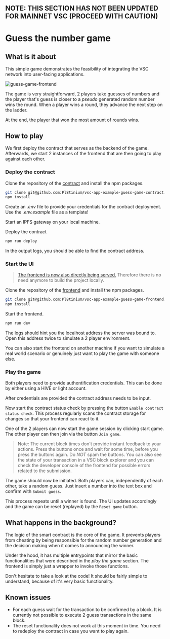 ## NOTE: THIS SECTION HAS NOT BEEN UPDATED FOR MAINNET VSC (PROCEED WITH CAUTION)

# Guess the number game

## What is it about

This simple game demonstrates the feasibility of integrating the VSC network into user-facing applications.

![guess-game-frontend](./img/guess-game-frontend.png)

The game is very straightforward, 2 players take guesses of numbers and the player that's guess is closer to a _pseudo_ generated random number wins the round. When a player wins a round, they advance the next step on the ladder.

At the end, the player that won the most amount of rounds wins.

## How to play

We first deploy the contract that serves as the backend of the game. Afterwards, we start 2 instances of the frontend that are then going to play against each other.

### Deploy the contract

Clone the repository of the [contract](https://github.com/Pl8tinium/vsc-app-example-guess-game-contract) and install the npm packages.

```bash
git clone git@github.com:Pl8tinium/vsc-app-example-guess-game-contract.git
npm install
```

Create an _.env_ file to provide your credentials for the contract deployment. Use the _.env.example_ file as a template!

Start an IPFS gateway on your local machine.  

Deploy the contract

```bash
npm run deploy
```

In the output logs, you should be able to find the contract address.

### Start the UI

> [The frontend is now also directly being served.](https://pl8tinium.github.io/vsc-app-example-guess-game-frontend/) Therefore there is no need anymore to build the project locally.

Clone the repository of the [frontend](https://github.com/Pl8tinium/vsc-app-example-guess-game-frontend) and install the npm packages.

```bash
git clone git@github.com:Pl8tinium/vsc-app-example-guess-game-frontend.git
npm install
```

Start the frontend.

```bash
npm run dev
```

The logs should hint you the localhost address the server was bound to. Open this address twice to simulate a 2 player environment.  

You can also start the frontend on another machine if you want to simulate a real world scenario or genuinely just want to play the game with someone else. 

### Play the game

Both players need to provide authentification credentials. This can be done by either using a HIVE or light account.

After credentials are provided the contract address needs to be input.  

Now start the contract status check by pressing the button `Enable contract status check`. This process regularly scans the contract storage for changes so that your frontend can react to it.

One of the 2 players can now start the game session by clicking start game. The other player can then join via the button `Join game`.

> Note: The current block times don't provide instant feedback to your actions. Press the buttons once and wait for some time, before you press the buttons again. Do _NOT_ spam the buttons. You can also see the state of your transaction in a VSC block explorer and you can check the developer console of the frontend for possible errors related to the submission.

The game should now be initiated. Both players can, independently of each other, take a random guess. Just insert a number into the text box and confirm with `Submit guess`.

This process repeats until a winner is found. The UI updates accordingly and the game can be reset (replayed) by the `Reset game` button.

## What happens in the background?

The logic of the smart contract is the core of the game. It prevents players from cheating by being responsible for the random number generation and the decision making when it comes to announcing the winner.  

Under the hood, it has multiple entrypoints that mirror the basic functionalities that were described in the _play the game_ section. The frontend is simply just a wrapper to invoke those functions.

Don't hesitate to take a look at the code! It should be fairly simple to understand, because of it's very basic functionality.

## Known issues

- For each guess wait for the transaction to be confirmed by a block. It is currently not possible to execute 2 guess transactions in the same block.
- The reset functionality does not work at this moment in time. You need to redeploy the contract in case you want to play again.
